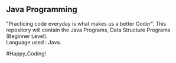 ## Java Programming

"Practicing code everyday is what makes us a better Coder". This repository will contain the Java Programs, Data Structure Programs (Beginner Level). <br>
Language used : Java.

#Happy_Coding!
